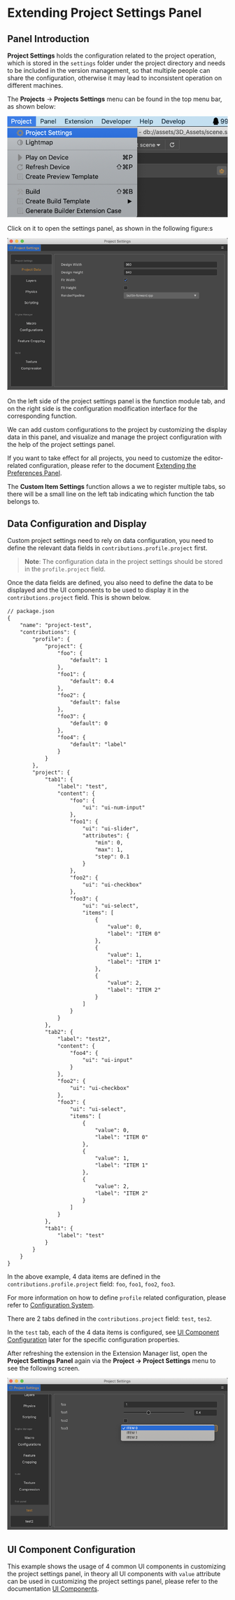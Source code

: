 # Extending Project Settings Panel

## Panel Introduction

**Project Settings** holds the configuration related to the project operation, which is stored in the `settings` folder under the project directory and needs to be included in the version management, so that multiple people can share the configuration, otherwise it may lead to inconsistent operation on different machines.

The **Projects** -> **Projects Settings** menu can be found in the top menu bar, as shown below:

![project-settings-menu](./image/project-settings-menu.png)

Click on it to open the settings panel, as shown in the following figure:s

![project-settings-panel](./image/project-settings-panel.png)

On the left side of the project settings panel is the function module tab, and on the right side is the configuration modification interface for the corresponding function.

We can add custom configurations to the project by customizing the display data in this panel, and visualize and manage the project configuration with the help of the project settings panel.

If you want to take effect for all projects, you need to customize the editor-related configuration, please refer to the document [Extending the Preferences Panel](./contributions-preferences.md).

The **Custom Item Settings** function allows a we to register multiple tabs, so there will be a small line on the left tab indicating which function the tab belongs to.

## Data Configuration and Display

Custom project settings need to rely on data configuration, you need to define the relevant data fields in `contributions.profile.project` first.

> **Note**: The configuration data in the project settings should be stored in the `profile.project` field.

Once the data fields are defined, you also need to define the data to be displayed and the UI components to be used to display it in the `contributions.project` field. This is shown below.

```json5
// package.json
{
    "name": "project-test",
    "contributions": {
        "profile": {
            "project": {
                "foo": {
                    "default": 1
                },
                "foo1": {
                    "default": 0.4
                },
                "foo2": {
                    "default": false
                },
                "foo3": {
                    "default": 0
                },
                "foo4": {
                    "default": "label"
                }
            }
        },        
        "project": {
            "tab1": {
                "label": "test",
                "content": {
                    "foo": {
                        "ui": "ui-num-input"
                    },
                    "foo1": {
                        "ui": "ui-slider",
                        "attributes": {
                            "min": 0,
                            "max": 1,
                            "step": 0.1
                        }
                    },
                    "foo2": {
                        "ui": "ui-checkbox"
                    },
                    "foo3": {
                        "ui": "ui-select",
                        "items": [
                            {
                                "value": 0,
                                "label": "ITEM 0"
                            },
                            {
                                "value": 1,
                                "label": "ITEM 1"
                            },
                            {
                                "value": 2,
                                "label": "ITEM 2"
                            }
                        ]
                    }
                }
            },
            "tab2": {
                "label": "test2",
                "content": {
                    "foo4": {
                        "ui": "ui-input"
                    }
                },
                "foo2": {
                    "ui": "ui-checkbox"
                },
                "foo3": {
                    "ui": "ui-select",
                    "items": [
                        {
                            "value": 0,
                            "label": "ITEM 0"
                        },
                        {
                            "value": 1,
                            "label": "ITEM 1"
                        },
                        {
                            "value": 2,
                            "label": "ITEM 2"
                        }
                    ]
                }
            },
            "tab1": {
                "label": "test"
            }
        }        
    }
}
```

In the above example, 4 data items are defined in the `contributions.profile.project` field: `foo`, `foo1`, `foo2`, `foo3`.

For more information on how to define `profile` related configuration, please refer to [Configuration System](./profile.md).

There are 2 tabs defined in the `contributions.project` field: `test`, `tes2`.

In the `test` tab, each of the 4 data items is configured, see [UI Component Configuration](##UI%20Component%20Configuration) later for the specific configuration properties.

After refreshing the extension in the Extension Manager list, open the **Project Settings Panel** again via the **Project -> Project Settings** menu to see the following screen.

![project-settings-panel-custom](./image/project-settings-panel-custom.png)

## UI Component Configuration

This example shows the usage of 4 common UI components in customizing the project settings panel, in theory all UI components with `value` attribute can be used in customizing the project settings panel, please refer to the documentation [UI Components](./ui.md).
